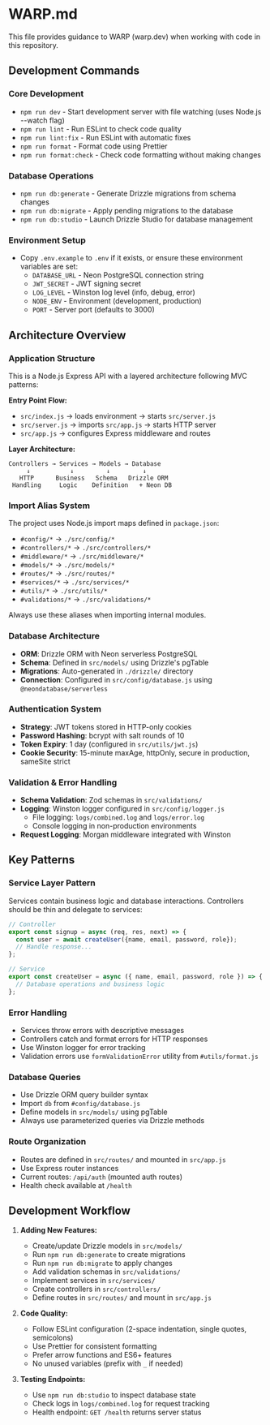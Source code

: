 # WARP.md

This file provides guidance to WARP (warp.dev) when working with code in this repository.

## Development Commands

### Core Development
- `npm run dev` - Start development server with file watching (uses Node.js --watch flag)
- `npm run lint` - Run ESLint to check code quality
- `npm run lint:fix` - Run ESLint with automatic fixes
- `npm run format` - Format code using Prettier
- `npm run format:check` - Check code formatting without making changes

### Database Operations
- `npm run db:generate` - Generate Drizzle migrations from schema changes
- `npm run db:migrate` - Apply pending migrations to the database
- `npm run db:studio` - Launch Drizzle Studio for database management

### Environment Setup
- Copy `.env.example` to `.env` if it exists, or ensure these environment variables are set:
  - `DATABASE_URL` - Neon PostgreSQL connection string
  - `JWT_SECRET` - JWT signing secret
  - `LOG_LEVEL` - Winston log level (info, debug, error)
  - `NODE_ENV` - Environment (development, production)
  - `PORT` - Server port (defaults to 3000)

## Architecture Overview

### Application Structure
This is a Node.js Express API with a layered architecture following MVC patterns:

**Entry Point Flow:**
- `src/index.js` → loads environment → starts `src/server.js` 
- `src/server.js` → imports `src/app.js` → starts HTTP server
- `src/app.js` → configures Express middleware and routes

**Layer Architecture:**
```
Controllers → Services → Models → Database
     ↓           ↓         ↓         ↓
   HTTP      Business   Schema   Drizzle ORM
 Handling     Logic    Definition   + Neon DB
```

### Import Alias System
The project uses Node.js import maps defined in `package.json`:
- `#config/*` → `./src/config/*` 
- `#controllers/*` → `./src/controllers/*`
- `#middleware/*` → `./src/middleware/*`
- `#models/*` → `./src/models/*` 
- `#routes/*` → `./src/routes/*`
- `#services/*` → `./src/services/*`
- `#utils/*` → `./src/utils/*`
- `#validations/*` → `./src/validations/*`

Always use these aliases when importing internal modules.

### Database Architecture
- **ORM**: Drizzle ORM with Neon serverless PostgreSQL
- **Schema**: Defined in `src/models/` using Drizzle's pgTable
- **Migrations**: Auto-generated in `./drizzle/` directory
- **Connection**: Configured in `src/config/database.js` using `@neondatabase/serverless`

### Authentication System
- **Strategy**: JWT tokens stored in HTTP-only cookies
- **Password Hashing**: bcrypt with salt rounds of 10
- **Token Expiry**: 1 day (configured in `src/utils/jwt.js`)
- **Cookie Security**: 15-minute maxAge, httpOnly, secure in production, sameSite strict

### Validation & Error Handling
- **Schema Validation**: Zod schemas in `src/validations/`
- **Logging**: Winston logger configured in `src/config/logger.js`
  - File logging: `logs/combined.log` and `logs/error.log`
  - Console logging in non-production environments
- **Request Logging**: Morgan middleware integrated with Winston

## Key Patterns

### Service Layer Pattern
Services contain business logic and database interactions. Controllers should be thin and delegate to services:

```javascript
// Controller
export const signup = async (req, res, next) => {
  const user = await createUser({name, email, password, role});
  // Handle response...
};

// Service  
export const createUser = async ({ name, email, password, role }) => {
  // Database operations and business logic
};
```

### Error Handling
- Services throw errors with descriptive messages
- Controllers catch and format errors for HTTP responses
- Use Winston logger for error tracking
- Validation errors use `formValidationError` utility from `#utils/format.js`

### Database Queries
- Use Drizzle ORM query builder syntax
- Import `db` from `#config/database.js`
- Define models in `src/models/` using pgTable
- Always use parameterized queries via Drizzle methods

### Route Organization
- Routes are defined in `src/routes/` and mounted in `src/app.js`
- Use Express router instances
- Current routes: `/api/auth` (mounted auth routes)
- Health check available at `/health`

## Development Workflow

1. **Adding New Features:**
   - Create/update Drizzle models in `src/models/`
   - Run `npm run db:generate` to create migrations
   - Run `npm run db:migrate` to apply changes
   - Add validation schemas in `src/validations/`
   - Implement services in `src/services/`
   - Create controllers in `src/controllers/`
   - Define routes in `src/routes/` and mount in `src/app.js`

2. **Code Quality:**
   - Follow ESLint configuration (2-space indentation, single quotes, semicolons)
   - Use Prettier for consistent formatting
   - Prefer arrow functions and ES6+ features
   - No unused variables (prefix with `_` if needed)

3. **Testing Endpoints:**
   - Use `npm run db:studio` to inspect database state
   - Check logs in `logs/combined.log` for request tracking
   - Health endpoint: `GET /health` returns server status